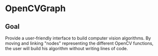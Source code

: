 # OpenCVGraph
## Goal
Provide a user-friendly interface to build computer vision algorithms.
By moving and linking "nodes" representing the different OpenCV functions, the user will build his algorithm without writing lines of code.
